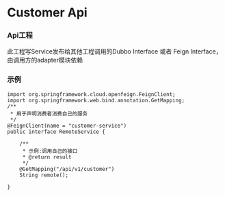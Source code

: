 # Customer Api

### Api工程
此工程写Service发布给其他工程调用的Dubbo Interface 或者 Feign Interface，由调用方的adapter模块依赖

### 示例
```
import org.springframework.cloud.openfeign.FeignClient;
import org.springframework.web.bind.annotation.GetMapping;
/**
 * 用于声明消费者消费自己的服务
 */
@FeignClient(name = "customer-service")
public interface RemoteService {

    /**
     * 示例:调用自己的接口
     * @return result
     */
    @GetMapping("/api/v1/customer")
    String remote();

}
```